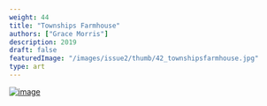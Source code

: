 ```yaml
---
weight: 44
title: "Townships Farmhouse"
authors: ["Grace Morris"]
description: 2019
draft: false
featuredImage: "/images/issue2/thumb/42_townshipsfarmhouse.jpg"
type: art
---
```


<a href = "/images/issue2/42_townshipsfarmhouse.jpg" data-lightbox="img">![image](/images/issue2/42_townshipsfarmhouse.jpg#issues)</a>